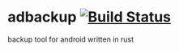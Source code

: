 # adbackup [![Build Status](https://travis-ci.com/DonatJR/adbackup.svg?token=MpJuF1RMQZq16QRvvzem&branch=master)](https://travis-ci.com/DonatJR/adbackup)
backup tool for android written in rust
